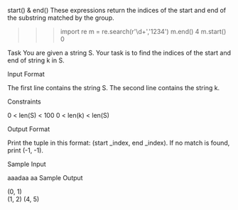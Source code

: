 start() & end()
These expressions return the indices of the start and end of the substring matched by the group.

>>> import re
>>> m = re.search(r'\d+','1234')
>>> m.end()
4
>>> m.start()
0

Task
You are given a string S. 
Your task is to find the indices of the start and end of string k in S. 

Input Format

The first line contains the string S. 
The second line contains the string k. 

Constraints

0 < len(S) < 100
0 < len(k) < len(S)

Output Format

Print the tuple in this format: (start _index, end _index).
If no match is found, print (-1, -1).

Sample Input

aaadaa
aa
Sample Output

(0, 1)  
(1, 2)
(4, 5)